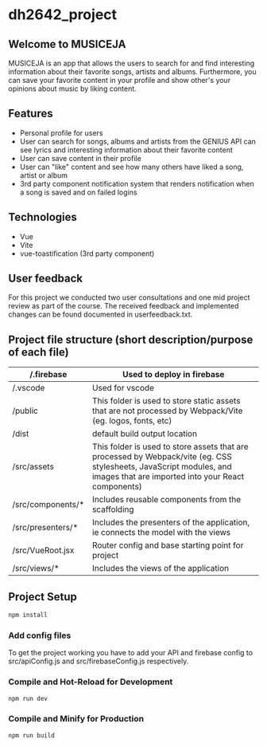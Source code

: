 # dh2642_project

## Welcome to MUSICEJA

MUSICEJA is an app that allows the users to search for and find interesting information about their favorite songs, artists and albums. Furthermore, you can save your favorite content in your profile and show other's your opinions about music by liking content.

## Features

- Personal profile for users
- User can search for songs, albums and artists from the GENIUS API can see lyrics and interesting information about their favorite content
- User can save content in their profile
- User can "like" content and see how many others have liked a song, artist or album
- 3rd party component notification system that renders notification when a song is saved and on failed logins

## Technologies

- Vue
- Vite
- vue-toastification (3rd party component)

## User feedback
For this project we conducted two user consultations and one mid project review as part of the course. The received feedback and implemented changes can be found documented in userfeedback.txt.

## Project file structure (short description/purpose of each file)

| /.firebase            | Used to deploy in firebase                                                                                                                                                 |
|-----------------------|----------------------------------------------------------------------------------------------------------------------------------------------------------------------------|
| /.vscode              | Used for vscode                                                                                                                                                            |
| /public               | This folder is used to store static assets that are not processed by Webpack/Vite (eg. logos, fonts, etc)                                                                  |
| /dist                 | default build output location                                                                                                                                              |
| /src/assets           | This folder is used to store assets that are processed by Webpack/vite (eg. CSS stylesheets, JavaScript modules, and images that are imported into your React components)  |
| /src/components/*     | Includes reusable components from the scaffolding                                                                                          |
| /src/presenters/*     | Includes the presenters of the application, ie connects the model with the views                                                                                           |
| /src/VueRoot.jsx | Router config and base starting point for project                                                                                                                                                        |
| /src/views/*          | Includes the views of the application                                                                                                                                      |                                                                                                                                   |



## Project Setup

```sh
npm install
```

### Add config files

To get the project working you have to add your API and firebase config to src/apiConfig.js and src/firebaseConfig.js respectively.

### Compile and Hot-Reload for Development

```sh
npm run dev
```

### Compile and Minify for Production

```sh
npm run build
```
